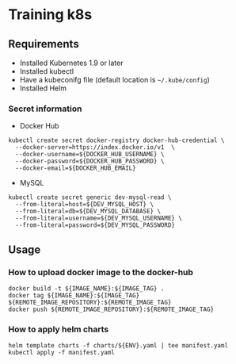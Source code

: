 # Training k8s

## Requirements

- Installed Kubernetes 1.9 or later
- Installed kubectl
- Have a kubeconifg file (default location is `~/.kube/config`)
- Installed Helm

### Secret information

- Docker Hub

```shell
kubectl create secret docker-registry docker-hub-credential \
  --docker-server=https://index.docker.io/v1  \
  --docker-username=${DOCKER_HUB_USERNAME} \
  --docker-password=${DOCKER_HUB_PASSWORD} \
  --docker-email=${DOCKER_HUB_EMAIL}
```

- MySQL

```shell
kubectl create secret generic dev-mysql-read \
  --from-literal=host=${DEV_MYSQL_HOST} \
  --from-literal=db=${DEV_MYSQL_DATABASE} \
  --from-literal=username=${DEV_MYSQL_USERNAME} \
  --from-literal=password=${DEV_MYSQL_PASSWORD}
```

## Usage

### How to upload docker image to the docker-hub

```shell
docker build -t ${IMAGE_NAME}:${IMAGE_TAG} .
docker tag ${IMAGE_NAME}:${IMAGE_TAG} ${REMOTE_IMAGE_REPOSITORY}:${REMOTE_IMAGE_TAG}
docker push ${REMOTE_IMAGE_REPOSITORY}:${REMOTE_IMAGE_TAG}
```

### How to apply helm charts

```shell
helm template charts -f charts/${ENV}.yaml | tee manifest.yaml
kubectl apply -f manifest.yaml
```
